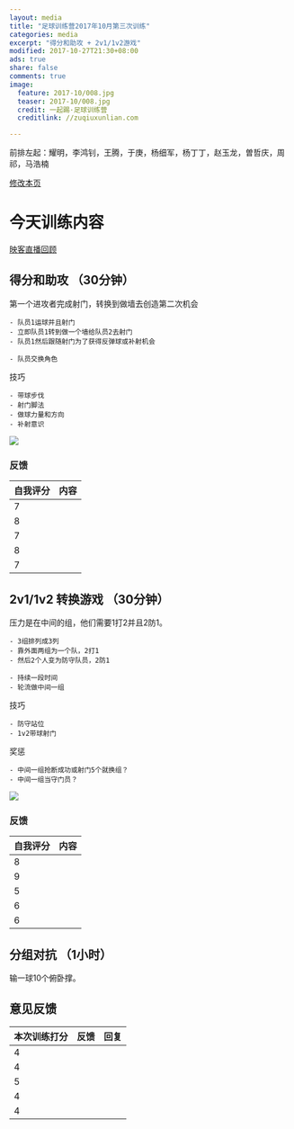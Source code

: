 ```yaml
---
layout: media
title: "足球训练营2017年10月第三次训练"
categories: media
excerpt: "得分和助攻 + 2v1/1v2游戏"
modified: 2017-10-27T21:30+08:00
ads: true
share: false
comments: true
image:
  feature: 2017-10/008.jpg
  teaser: 2017-10/008.jpg
  credit: 一起踢·足球训练营
  creditlink: //zuqiuxunlian.com

---
```

前排左起：耀明，李鸿钊，王腾，于庚，杨细军，杨丁丁，赵玉龙，曽哲庆，周祁，马浩楠


<a href="https://github.com/zuqiuxunlian/zuqiuxunlian/edit/gh-pages/_posts/media/2017-10-27-training-20171027.md" class="btn-info">修改本页</a>

# 今天训练内容
<a href="https://mlive7.inke.cn/share/live.html?uid=56096085&liveid=1509107156769945&ctime=1509107156&share_uid=56096085&share_time=1509117863&share_from=" class="btn-info">映客直播回顾</a>

## 得分和助攻 （30分钟）

第一个进攻者完成射门，转换到做墙去创造第二次机会

	- 队员1运球并且射门
	- 立即队员1转到做一个墙给队员2去射门
	- 队员1然后跟随射门为了获得反弹球或补射机会

	- 队员交换角色

技巧

	- 带球步伐
	- 射门脚法
	- 做球力量和方向
    - 补射意识

![]({{site.url}}/images/2017-10/006.jpg)

### 反馈

自我评分|内容
---|---
7|
8|
7|
8|
7|

## 2v1/1v2 转换游戏 （30分钟）
压力是在中间的组，他们需要1打2并且2防1。

	- 3组排列成3列
	- 靠外面两组为一个队，2打1
	- 然后2个人变为防守队员，2防1

	- 持续一段时间
	- 轮流做中间一组

技巧

	- 防守站位
	- 1v2带球射门

奖惩

	- 中间一组抢断成功或射门5个就换组？
    - 中间一组当守门员？

![]({{site.url}}/images/2017-10/007.jpg)

### 反馈

|自我评分|内容|
---|---
8|
9|
5|
6|
6|

## 分组对抗 （1小时）
输一球10个俯卧撑。

## 意见反馈

|本次训练打分|反馈|回复|
|---|---|---|
4|
4|
5|
4|
4|
